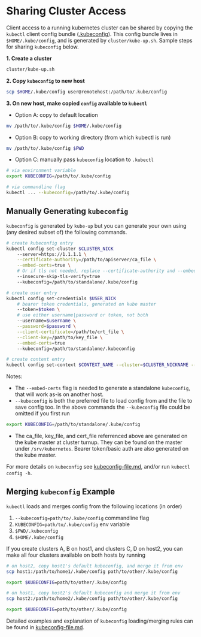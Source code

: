 # Sharing Cluster Access

Client access to a running kubernetes cluster can be shared by copying
the `kubectl` client config bundle ([.kubeconfig](kubeconfig-file.md)).
This config bundle lives in `$HOME/.kube/config`, and is generated
by `cluster/kube-up.sh`. Sample steps for sharing `kubeconfig` below.

**1. Create a cluster**
```bash
cluster/kube-up.sh
```
**2. Copy `kubeconfig` to new host**
```bash
scp $HOME/.kube/config user@remotehost:/path/to/.kube/config
```

**3. On new host, make copied `config` available to `kubectl`**

* Option A: copy to default location
```bash
mv /path/to/.kube/config $HOME/.kube/config
```
* Option B: copy to working directory (from which kubectl is run)
```bash
mv /path/to/.kube/config $PWD
```
* Option C: manually pass `kubeconfig` location to `.kubectl`
```bash
# via environment variable
export KUBECONFIG=/path/to/.kube/config

# via commandline flag
kubectl ... --kubeconfig=/path/to/.kube/config
```

## Manually Generating `kubeconfig`

`kubeconfig` is generated by `kube-up` but you can generate your own
using (any desired subset of) the following commands.

```bash
# create kubeconfig entry
kubectl config set-cluster $CLUSTER_NICK
    --server=https://1.1.1.1 \
    --certificate-authority=/path/to/apiserver/ca_file \
    --embed-certs=true \
    # Or if tls not needed, replace --certificate-authority and --embed-certs with
    --insecure-skip-tls-verify=true
    --kubeconfig=/path/to/standalone/.kube/config

# create user entry
kubectl config set-credentials $USER_NICK
    # bearer token credentials, generated on kube master
    --token=$token \
    # use either username|password or token, not both
    --username=$username \
    --password=$password \
    --client-certificate=/path/to/crt_file \
    --client-key=/path/to/key_file \
    --embed-certs=true
    --kubeconfig=/path/to/standalone/.kubeconfig

# create context entry
kubectl config set-context $CONTEXT_NAME --cluster=$CLUSTER_NICKNAME --user=$USER_NICK
```
Notes:
* The `--embed-certs` flag is needed to generate a standalone
`kubeconfig`, that will work as-is on another host.
* `--kubeconfig` is both the preferred file to load config from and the file to
save config too. In the above commands the `--kubeconfig` file could be
omitted if you first run
```bash
export KUBECONFIG=/path/to/standalone/.kube/config
```
* The ca_file, key_file, and cert_file referrenced above are generated on the
kube master at cluster turnup. They can be found on the master under
`/srv/kubernetes`. Bearer token/basic auth are also generated on the kube master.

For more details on `kubeconfig` see [kubeconfig-file.md](kubeconfig-file.md),
and/or run `kubectl config -h`.

## Merging `kubeconfig` Example

`kubectl` loads and merges config from the following locations (in order)

1. `--kubeconfig=path/to/.kube/config` commandline flag
2. `KUBECONFIG=path/to/.kube/config` env variable
3. `$PWD/.kubeconfig`
4. `$HOME/.kube/config`

If you create clusters A, B on host1, and clusters C, D on host2, you can
make all four clusters available on both hosts by running

```bash
# on host2, copy host1's default kubeconfig, and merge it from env
scp host1:/path/to/home1/.kube/config path/to/other/.kube/config

export $KUBECONFIG=path/to/other/.kube/config

# on host1, copy host2's default kubeconfig and merge it from env
scp host2:/path/to/home2/.kube/config path/to/other/.kube/config

export $KUBECONFIG=path/to/other/.kube/config
```
Detailed examples and explanation of `kubeconfig` loading/merging rules can be found in [kubeconfig-file.md](https://github.com/GoogleCloudPlatform/kubernetes/blob/master/docs/kubeconfig-file.md).

